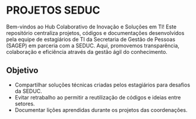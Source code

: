 # PROJETOS SEDUC

Bem-vindos ao Hub Colaborativo de Inovação e Soluções em TI!
Este repositório centraliza projetos, códigos e documentações desenvolvidos pela equipe de estagiários de TI da Secretaria de Gestão de Pessoas (SAGEP) em parceria com a SEDUC. Aqui, promovemos transparência, colaboração e eficiência através da gestão ágil do conhecimento.

## Objetivo

- Compartilhar soluções técnicas criadas pelos estagiários para desafios da SEDUC.
- Evitar retrabalho ao permitir a reutilização de códigos e ideias entre setores.
- Documentar lições aprendidas durante os projetos das coordenações.